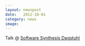 ```yaml
---
layout: newspost
date:   2012-10-01
category: news
image: 
---
```


Talk @ [Software Synthesis Dagstuhl](http://www.dagstuhl.de/en/program/calendar/semhp/?semnr=12152)
